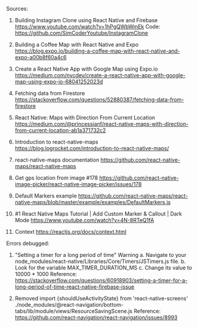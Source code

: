 Sources:

1. Building Instagram Clone using React Native and Firebase
   https://www.youtube.com/watch?v=1hPgQWbWmEk
   Code: https://github.com/SimCoderYoutube/InstagramClone

2. Building a Coffee Map with React Native and Expo
   https://blog.expo.io/building-a-coffee-map-with-react-native-and-expo-a00b8f60a4c6

3. Create a React Native App with Google Map using Expo.io
   https://medium.com/nycdev/create-a-react-native-app-with-google-map-using-expo-io-68041252023d

4. Fetching data from Firestore
   https://stackoverflow.com/questions/52880387/fetching-data-from-firestore

5. React Native: Maps with Direction From Current Location
   https://medium.com/@princessjanf/react-native-maps-with-direction-from-current-location-ab1a371732c2

6. Introduction to react-native-maps
   https://blog.logrocket.com/introduction-to-react-native-maps/

7. react-native-maps documentation
   https://github.com/react-native-maps/react-native-maps

8. Get gps location from image #178
   https://github.com/react-native-image-picker/react-native-image-picker/issues/178

9. Default Markers example
   https://github.com/react-native-maps/react-native-maps/blob/master/example/examples/DefaultMarkers.js

10. #1 React Native Maps Tutorial | Add Custom Marker & Callout | Dark Mode
    https://www.youtube.com/watch?v=4N-8RTeQ1fA

11. Context
    https://reactjs.org/docs/context.html

Errors debugged:

1. "Setting a timer for a long period of time" Warning
   a. Navigate to your node_modules/react-native/Libraries/Core/Timers/JSTimers.js file.
   b. Look for the variable MAX_TIMER_DURATION_MS
   c. Change its value to 10000 \* 1000
   Reference: https://stackoverflow.com/questions/60918903/setting-a-timer-for-a-long-period-of-time-react-native-firebase-issue

2. Removed import {shouldUseActivityState} from 'react-native-screens'
   ./node_modules/@react-navigation/bottom-tabs/lib/module/views/ResourceSavingScene.js
   Reference: https://github.com/react-navigation/react-navigation/issues/8993
